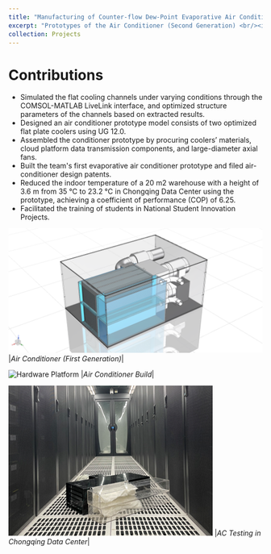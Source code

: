 ```yaml
---
title: "Manufacturing of Counter-flow Dew-Point Evaporative Air Conditioners"
excerpt: "Prototypes of the Air Conditioner (Second Generation) <br/><img src='/images/UG_SECOND.png'>"
collection: Projects
---
```


Contributions
======
*	Simulated the flat cooling channels under varying conditions through the COMSOL-MATLAB LiveLink interface, and optimized structure parameters of the channels based on extracted results.
*	Designed an air conditioner prototype model consists of two optimized flat plate coolers using UG 12.0.
*	Assembled the conditioner prototype by procuring coolers’ materials, cloud platform data transmission components, and large-diameter axial fans.
*	Built the team's first evaporative air conditioner prototype and filed air-conditioner design patents.
*	Reduced the indoor temperature of a 20 m2 warehouse with a height of 3.6 m from 35 ℃ to 23.2 ℃ in Chongqing Data Center using the prototype, achieving a coefficient of performance (COP) of 6.25.
*	Facilitated the training of students in National Student Innovation Projects.

![Hardware Platform](/images/UG_FIRST.png)
|*Air Conditioner (First Generation)*|


![Hardware Platform](/images/first_prototype.png)
|*Air Conditioner Build*|


![Hardware Platform](/images/TESTING.png)
|*AC Testing in Chongqing Data Center*|
